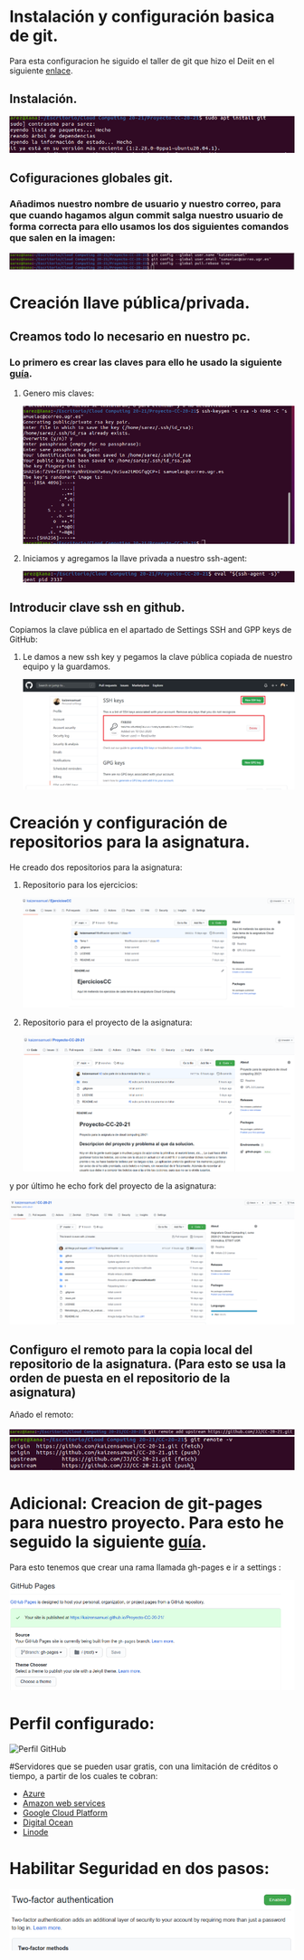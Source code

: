 # Instalación y configuración basica de git.

Para esta configuracion he siguido el taller de git que hizo el Deiit en el siguiente [enlace](https://www.youtube.com/watch?v=W5nfCKC0IBM).

## Instalación.

![Instalacion git](https://github.com/kaizensamuel/Proyecto-CC-20-21/blob/main/docs/imgs/s1-configuraciones/install-git.png)
  

## Cofiguraciones globales git.

### Añadimos nuestro nombre de usuario y nuestro correo, para que cuando hagamos algun commit salga nuestro usuario de forma correcta para ello usamos los dos siguientes comandos que salen en la imagen:

  ![Configuraciones globales git](https://github.com/kaizensamuel/Proyecto-CC-20-21/blob/main/docs/imgs/s1-configuraciones/global-config-git.png)

# Creación llave pública/privada.

## Creamos todo lo necesario en nuestro pc.

### Lo primero es crear las claves para ello he usado la siguiente [guía](https://docs.github.com/es/free-pro-team@latest/github/authenticating-to-github/generating-a-new-ssh-key-and-adding-it-to-the-ssh-agent).

1. Genero mis claves:
   
   ![Genero mis claves](https://github.com/kaizensamuel/Proyecto-CC-20-21/blob/main/docs/imgs/s1-configuraciones/claves-ssh-generadas.png) 
   

2. Iniciamos y agregamos la llave privada a nuestro ssh-agent:
   
   ![ssh-agent](https://github.com/kaizensamuel/Proyecto-CC-20-21/blob/main/docs/imgs/s1-configuraciones/ssh-agent.png) 
   

## Introducir clave ssh en github.

Copiamos la clave pública en el apartado de Settings SSH and  GPP keys de GitHub:
1. Le damos a new ssh key y pegamos la clave pública copiada de nuestro equipo y la guardamos.
   
   ![SSH GitHub](https://github.com/kaizensamuel/Proyecto-CC-20-21/blob/main/docs/imgs/s1-configuraciones/github-ssh.png) 

# Creación y configuración de repositorios para la asignatura.

He creado dos repositorios para la asignatura:

1. Repositorio para los ejercicios:
   
   ![Repo para los ejercicios](https://github.com/kaizensamuel/Proyecto-CC-20-21/blob/main/docs/imgs/s1-configuraciones/repo-ejercicios.png) 

2. Repositorio para el proyecto de la asignatura:
   
   ![Repo para el proyecto](https://github.com/kaizensamuel/Proyecto-CC-20-21/blob/main/docs/imgs/s1-configuraciones/repo-proyecto.png) 

y por último he echo fork del proyecto de la asignatura:

![Fork del proyecto](https://github.com/kaizensamuel/Proyecto-CC-20-21/blob/main/docs/imgs/s1-configuraciones/fork.png) 
   
## Configuro el remoto para la copia local del repositorio de la asignatura. (Para esto se usa la orden de puesta en el repositorio de la asignatura)

Añado el remoto: 
    
   ![Remoto](https://github.com/kaizensamuel/Proyecto-CC-20-21/blob/main/docs/imgs/s1-configuraciones/add-remoto.png) 
   ![Remoto](https://github.com/kaizensamuel/Proyecto-CC-20-21/blob/main/docs/imgs/s1-configuraciones/remoto.png) 


# Adicional: Creacion de git-pages para nuestro proyecto. Para esto he seguido la siguiente [guía](https://docs.github.com/es/free-pro-team@latest/github/working-with-github-pages/creating-a-github-pages-site).

Para esto tenemos que crear una rama llamada gh-pages e ir a settings :

  ![Direccion gh-pages del proyecto](https://github.com/kaizensamuel/Proyecto-CC-20-21/blob/main/docs/imgs/s1-configuraciones/gh-pages.png)

# Perfil configurado:
![Perfil GitHub](https://github.com/kaizensamuel/Proyecto-CC-20-21/blob/main/docs/imgs/s1-configuraciones/s1-configuraciones/perfil.png) 


#Servidores que se pueden usar gratis, con una limitación de créditos o tiempo, a partir de los cuales te cobran:

- [Azure](https://azure.microsoft.com/es-es/free/)
- [Amazon web services](https://aws.amazon.com/es/free/?nc2=h_ql_pr_ft)
- [Google Cloud Platform](https://cloud.google.com/?hl=es)
- [Digital Ocean](https://www.digitalocean.com/)
- [Linode](https://www.linode.com/es/pricing/#row--faqs)

# Habilitar Seguridad en dos pasos:

![Seguridad GitHub](https://github.com/kaizensamuel/Proyecto-CC-20-21/blob/main/docs/imgs/s1-configuraciones/two-factor.png) 



